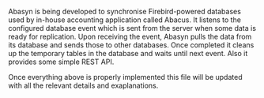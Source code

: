 Abasyn is being developed to synchronise Firebird-powered databases used by in-house accounting application called Abacus. It listens to the configured database event which is sent from the server when some data is ready for replication. Upon receiving the event, Abasyn pulls the data from its database and sends those to other databases. Once completed it cleans up the temporary tables in the database and waits until next event. Also it provides some simple REST API.

Once everything above is properly implemented this file will be updated with all the relevant details and exaplanations.